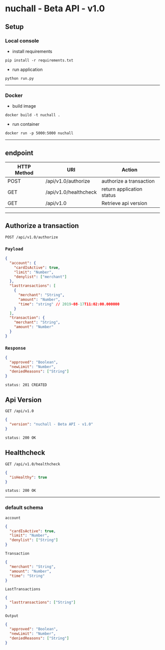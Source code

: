 # nuchall - Beta API - v1.0

## Setup

### Local console

- install requirements

```shell script
pip install -r requirements.txt
```

- run application

```shell script
python run.py
```

---

### Docker

- build image

```shell script
docker build -t nuchall .
```

- run container

```shell script
docker run -p 5000:5000 nuchall
```

---

## endpoint

| HTTP Method | URI                   | Action                    |
| ----------- | --------------------- | ------------------------- |
| POST        | /api/v1.0/authorize   | authorize a transaction   |
| GET         | /api/v1.0/healthcheck | return application status |
| GET         | /api/v1.0             | Retrieve api version      |

---

## Authorize a transaction

```http
POST /api/v1.0/authorize
```

### `Payload`

```json
{
  "account": {
    "cardIsActive": true,
    "limit": "Number",
    "denylist": ["merchant"]
  },
  "lasttransactions": [
    {
      "merchant": "String",
      "amount": "Number",
      "time": "string" // 2019-08-17T11:02:00.000000
    }
  ],
  "transaction": {
    "merchant": "String",
    "amount": "Number"
  }
}
```

### `Response`

```json
{
  "approved": "Boolean",
  "newLimit": "Number",
  "deniedReasons": ["String"]
}
```

```http
status: 201 CREATED
```

## Api Version

```http
GET /api/v1.0
```

```json
{
  "version": "nuchall - Beta API - v1.0"
}
```

```http
status: 200 OK
```

## Healthcheck

```http
GET /api/v1.0/healthcheck
```

```json
{
  "isHealthy": true
}
```

```http
status: 200 OK
```

---

### default schema

`account`

```json
{
  "cardIsActive": true,
  "limit": "Number",
  "denylist": ["String"]
}
```

`Transaction`

```json
{
  "merchant": "String",
  "amount": "Number",
  "time": "String"
}
```

`LastTransactions`

```json
{
  "lasttransactions": ["String"]
}
```

`Output`

```json
{
  "approved": "Boolean",
  "newLimit": "Number",
  "deniedReasons": ["String"]
}
```

